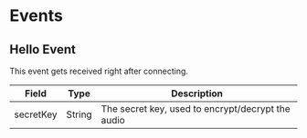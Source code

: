 # Events

## Hello Event

This event gets received right after connecting.

| Field     | Type   | Description                                       |
|-----------|--------|---------------------------------------------------|
| secretKey | String | The secret key, used to encrypt/decrypt the audio |
